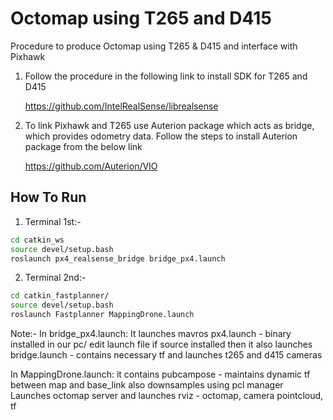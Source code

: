 # Octomap using T265 and D415
Procedure to produce Octomap using T265 & D415 and interface with Pixhawk
1) Follow the procedure in the following link to install SDK for T265 and D415

    https://github.com/IntelRealSense/librealsense

2) To link Pixhawk and T265 use Auterion package which acts as bridge, which provides odometry data. Follow the steps to install Auterion package from the below link

    https://github.com/Auterion/VIO
    
## How To Run

1. Terminal 1st:-
```bash
cd catkin_ws
source devel/setup.bash
roslaunch px4_realsense_bridge bridge_px4.launch
```
2. Terminal 2nd:-
```bash
cd catkin_fastplanner/
source devel/setup.bash
roslaunch Fastplanner MappingDrone.launch 
```
Note:-
In bridge_px4.launch:
It launches mavros px4.launch - binary installed in our pc/ edit launch file if source installed
then it also launches bridge.launch - contains necessary tf and launches t265 and d415 cameras

In MappingDrone.launch:
it contains pubcampose - maintains dynamic tf between map and base_link
also downsamples using pcl manager
Launches octomap server
and launches rviz - octomap, camera pointcloud, tf
